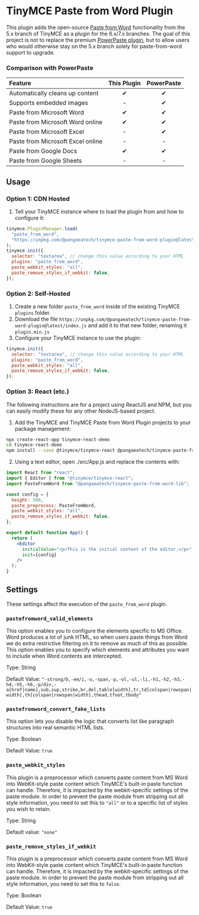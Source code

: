 # TinyMCE Paste from Word Plugin

This plugin adds the open-source [Paste from Word](https://www.tiny.cloud/docs/plugins/opensource/paste/) functionality from the 5.x branch of TinyMCE as a plugin for the 6.x/7.x branches. The goal of this project is not to replace the premium [PowerPaste plugin](https://www.tiny.cloud/tinymce/features/powerpaste/), but to allow users who would otherwise stay on the 5.x branch solely for paste-from-word support to upgrade.

### Comparison with PowerPaste

| Feature                           | This Plugin | PowerPaste |
| :-------------------------------- | :---------: | :--------: |
| Automatically cleans up content   |     ✔      |     ✔     |
| Supports embedded images          |      -      |     ✔     |
| Paste from Microsoft Word         |     ✔      |     ✔     |
| Paste from Microsoft Word online  |     ✔      |     ✔     |
| Paste from Microsoft Excel        |      -      |     ✔     |
| Paste from Microsoft Excel online |      -      |     -      |
| Paste from Google Docs            |     ✔      |     ✔     |
| Paste from Google Sheets          |      -      |     -      |

## Usage

### Option 1: CDN Hosted

1. Tell your TinyMCE instance where to load the plugin from and how to configure it:

```js
tinymce.PluginManager.load(
  "paste_from_word",
  "https://unpkg.com/@pangaeatech/tinymce-paste-from-word-plugin@latest/index.js",
);
tinymce.init({
  selector: "textarea", // change this value according to your HTML
  plugins: "paste_from_word",
  paste_webkit_styles: "all",
  paste_remove_styles_if_webkit: false,
});
```

### Option 2: Self-Hosted

1. Create a new folder `paste_from_word` inside of the existing TinyMCE `plugins` folder.
2. Download the file `https://unpkg.com/@pangaeatech/tinymce-paste-from-word-plugin@latest/index.js` and add it to that new folder, renaming it `plugin.min.js`
3. Configure your TinyMCE instance to use the plugin:

```js
tinymce.init({
  selector: "textarea", // change this value according to your HTML
  plugins: "paste_from_word",
  paste_webkit_styles: "all",
  paste_remove_styles_if_webkit: false,
});
```

### Option 3: React (etc.)

The following instructions are for a project using ReactJS and NPM, but you can
easily modify these for any other NodeJS-based project.

1. Add the TinyMCE and TinyMCE Paste from Word Plugin projects to your package management:

```bash
npx create-react-app tinymce-react-demo
cd tinymce-react-demo
npm install --save @tinymce/tinymce-react @pangaeatech/tinymce-paste-from-word-lib
```

2. Using a text editor, open ./src/App.js and replace the contents with:

```jsx
import React from "react";
import { Editor } from "@tinymce/tinymce-react";
import PasteFromWord from "@pangaeatech/tinymce-paste-from-word-lib";

const config = {
  height: 500,
  paste_preprocess: PasteFromWord,
  paste_webkit_styles: "all",
  paste_remove_styles_if_webkit: false,
};

export default function App() {
  return (
    <Editor
      initialValue="<p>This is the initial content of the editor.</p>"
      init={config}
    />
  );
}
```

## Settings

These settings affect the execution of the `paste_from_word` plugin.

### `pastefromword_valid_elements`

This option enables you to configure the elements specific to MS Office. Word produces a lot of junk HTML, so when users paste things from Word we do extra restrictive filtering on it to remove as much of this as possible. This option enables you to specify which elements and attributes you want to include when Word contents are intercepted.

Type: String

Default Value: `"-strong/b,-em/i,-u,-span,-p,-ol,-ul,-li,-h1,-h2,-h3,-h4,-h5,-h6,-p/div,-a[href|name],sub,sup,strike,br,del,table[width],tr,td[colspan|rowspan|width],th[colspan|rowspan|width],thead,tfoot,tbody"`

### `pastefromword_convert_fake_lists`

This option lets you disable the logic that converts list like paragraph structures into real semantic HTML lists.

Type: Boolean

Default Value: `true`

### `paste_webkit_styles`

This plugin is a preprocessor which converts paste content from MS Word into WebKit-style paste content which TinyMCE's built-in paste function can handle. Therefore, it is impacted by the webkit-specific settings of the paste module. In order to prevent the paste module from stripping out all style information, you need to set this to `"all"` or to a specific list of styles you wish to retain.

Type: String

Default value: `"none"`

### `paste_remove_styles_if_webkit`

This plugin is a preprocessor which converts paste content from MS Word into WebKit-style paste content which TinyMCE's built-in paste function can handle. Therefore, it is impacted by the webkit-specific settings of the paste module. In order to prevent the paste module from stripping out all style information, you need to set this to `false`.

Type: Boolean

Default Value: `true`

